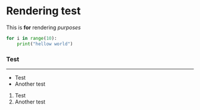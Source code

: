 # Rendering test

This is **for** rendering _purposes_

```python
for i in range(10):
    print("hellow world")
```

### Test

---

- Test
- Another test


1. Test
2. Another test

